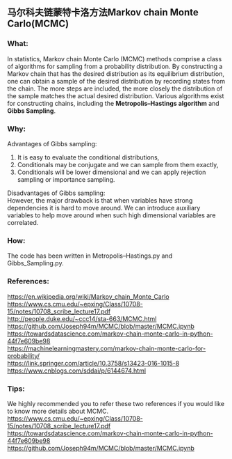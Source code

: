 ## 马尔科夫链蒙特卡洛方法Markov chain Monte Carlo(MCMC)

### What:
In statistics, Markov chain Monte Carlo (MCMC) methods comprise a class of algorithms for sampling from a probability distribution. By constructing a Markov chain that has the desired distribution as its equilibrium distribution, one can obtain a sample of the desired distribution by recording states from the chain. The more steps are included, the more closely the distribution of the sample matches the actual desired distribution. Various algorithms exist for constructing chains, including the **Metropolis–Hastings algorithm** and **Gibbs Sampling**.<br/>

### Why:
Advantages of Gibbs sampling:<br/>
1. It is easy to evaluate the conditional distributions,<br/>
2. Conditionals may be conjugate and we can sample from them exactly, <br/>
3. Conditionals will be lower dimensional and we can apply rejection sampling or importance sampling. <br/>

Disadvantages of Gibbs sampling:<br/>
However, the major drawback is that when variables have strong dependencies it is hard to move around. We can introduce auxiliary variables to help move around when such high dimensional variables are correlated.<br/>

### How:
The code has been written in Metropolis–Hastings.py and Gibbs_Sampling.py.<br/>

### References:<br/>
https://en.wikipedia.org/wiki/Markov_chain_Monte_Carlo<br/>
https://www.cs.cmu.edu/~epxing/Class/10708-15/notes/10708_scribe_lecture17.pdf<br/>
http://people.duke.edu/~ccc14/sta-663/MCMC.html<br/>
https://github.com/Joseph94m/MCMC/blob/master/MCMC.ipynb<br/>
https://towardsdatascience.com/markov-chain-monte-carlo-in-python-44f7e609be98<br/>
https://machinelearningmastery.com/markov-chain-monte-carlo-for-probability/<br/>
https://link.springer.com/article/10.3758/s13423-016-1015-8<br/>
https://www.cnblogs.com/sddai/p/6144674.html<br/>


### Tips:<br/>
We highly recommended you to refer these two references if you would like to know more details about MCMC.<br/>
https://www.cs.cmu.edu/~epxing/Class/10708-15/notes/10708_scribe_lecture17.pdf<br/>
https://towardsdatascience.com/markov-chain-monte-carlo-in-python-44f7e609be98<br/>
https://github.com/Joseph94m/MCMC/blob/master/MCMC.ipynb<br/>
